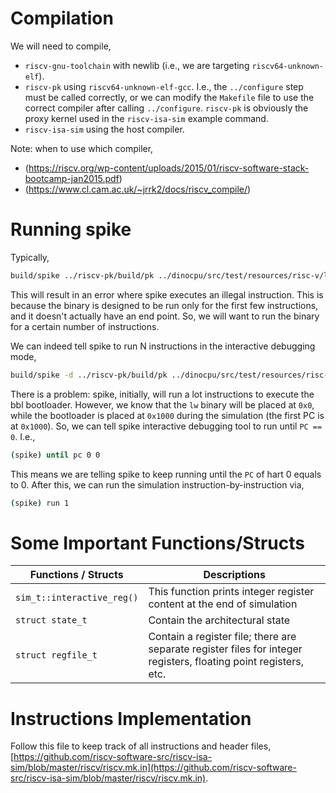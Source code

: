 # Compilation

We will need to compile,
- `riscv-gnu-toolchain` with newlib (i.e., we are targeting `riscv64-unknown-elf`).
- `riscv-pk` using `riscv64-unknown-elf-gcc`.
I.e., the `../configure` step must be called correctly, or we can modify the `Makefile`
file to use the correct compiler after calling `../configure`.
`riscv-pk` is obviously the proxy kernel used in the `riscv-isa-sim` example command.
- `riscv-isa-sim` using the host compiler.

Note: when to use which compiler,
- (https://riscv.org/wp-content/uploads/2015/01/riscv-software-stack-bootcamp-jan2015.pdf)
- (https://www.cl.cam.ac.uk/~jrrk2/docs/riscv_compile/)

# Running spike

Typically,

```sh
build/spike ../riscv-pk/build/pk ../dinocpu/src/test/resources/risc-v/lw
```

This will result in an error where spike executes an illegal instruction.
This is because the binary is designed to be run only for the first few instructions,
and it doesn't actually have an end point.
So, we will want to run the binary for a certain number of instructions.

We can indeed tell spike to run N instructions in the interactive debugging mode,

```sh
build/spike -d ../riscv-pk/build/pk ../dinocpu/src/test/resources/risc-v/lw
```

There is a problem: spike, initially, will run a lot instructions to execute
the bbl bootloader.
However, we know that the `lw` binary will be placed at `0x0`, while the bootloader
is placed at `0x1000` during the simulation (the first PC is at `0x1000`).
So, we can tell spike interactive debugging tool to run until `PC == 0`. I.e.,

```sh
(spike) until pc 0 0
```

This means we are telling spike to keep running until the `PC` of hart 0 equals to 0.
After this, we can run the simulation instruction-by-instruction via,

```sh
(spike) run 1
```

# Some Important Functions/Structs

| Functions / Structs | Descriptions |
|-|-|
|`sim_t::interactive_reg()`| This function prints integer register content at the end of simulation |
|`struct state_t` | Contain the architectural state |
|`struct regfile_t` | Contain a register file; there are separate register files for integer registers, floating point registers, etc. |

# Instructions Implementation

Follow this file to keep track of all instructions and header files, [https://github.com/riscv-software-src/riscv-isa-sim/blob/master/riscv/riscv.mk.in](https://github.com/riscv-software-src/riscv-isa-sim/blob/master/riscv/riscv.mk.in).
